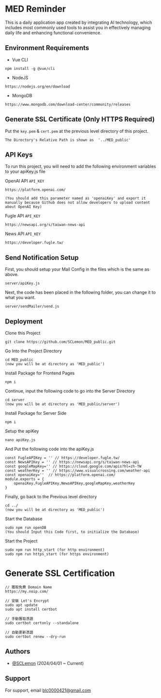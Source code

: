 
# MED Reminder


This is a daily application app created by integrating AI technology, which includes most commonly used tools to assist you in effectively managing daily life and enhancing functional convenience.


## Environment Requirements

- Vue CLI
```
npm install -g @vue/cli
```
- NodeJS
```
https://nodejs.org/en/download
```
- MongoDB
```
https://www.mongodb.com/download-center/community/releases
```

## Generate SSL Certificate (Only HTTPS Required)
Put the ``key.pem`` & ``cert.pem`` at the previous level directory of this project.
```
The Directory's Relative Path is shown as  '../MED_public'
```

## API Keys

To run this project, you will need to add the following environment variables to your apiKey.js file

OpenAI API `API_KEY`
```
https://platform.openai.com/

(You should add this parameter named as 'openaiKey' and export it manually because Github does not allow developers to upload content about OpenAI Key)
```

Fugle API `API_KEY`
```
https://newsapi.org/s/taiwan-news-api
```

News API `API_KEY`
```
https://developer.fugle.tw/
```


## Send Notification Setup

First, you should setup your Mail Config in the files which is the same as above.
```
server/apiKey.js
```

Next, the code has been placed in the following folder, you can change it to what you want.
```
server/sendMailer/send.js
```

## Deployment
Clone this Project
```
git clone https://github.com/SCLemon/MED_public.git 
```

Go Into the Project Directory
```
cd MED_public
(now you will be at directory as 'MED_public')
```
Install Package for Frontend Pages
```
npm i
```

Continue, input the following code to go into the Server Directory
```
cd server
(now you will be at directory as 'MED_public/server')
```

Install Package for Server Side
```
npm i
```
Setup the apiKey
```
nano apiKey.js
```

And Put the following code into the apiKey.js
```
const FugleAPIKey = '' // https://developer.fugle.tw/
const NewsAPIKey = '' // https://newsapi.org/s/taiwan-news-api
const googleMapKey='' // https://cloud.google.com/apis?hl=zh-TW
const weatherKey = '' // https://www.visualcrossing.com/weather-api
const openaiKey=''  // https://platform.openai.com/
module.exports = {
    openaiKey,FugleAPIKey,NewsAPIKey,googleMapKey,weatherKey
}
```

Finally, go back to the Previous level directory
```
cd ../
(now you will be at directory as 'MED_public')
```

Start the Database
```
sudo npm run openDB
(You should Input this Code first, to initialize the Database)
```

Start the Project
```
sudo npm run http_start (for http environment)
sudo npm run https_start (for https environment)
```

# Generate SSL Certification
```
// 獲取免費 Domain Name
https://my.noip.com/

// 安裝 Let's Encrypt
sudo apt update
sudo apt install certbot

// 手動獲取憑證
sudo certbot certonly --standalone

// 自動更新憑證
sudo certbot renew --dry-run

```

## Authors

- [@SCLemon](https://github.com/SCLemon)  (2024/04/01 ~ Current)


## Support

For support, email blc0000421@gmail.com
